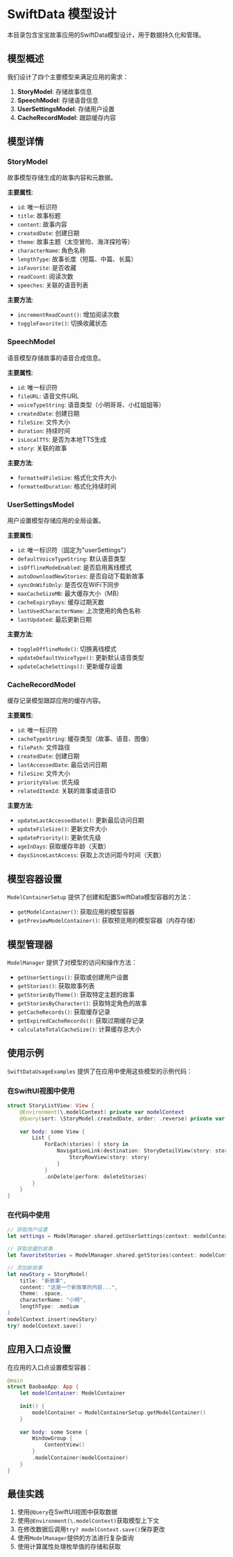 # SwiftData 模型设计

本目录包含宝宝故事应用的SwiftData模型设计，用于数据持久化和管理。

## 模型概述

我们设计了四个主要模型来满足应用的需求：

1. **StoryModel**: 存储故事信息
2. **SpeechModel**: 存储语音信息
3. **UserSettingsModel**: 存储用户设置
4. **CacheRecordModel**: 跟踪缓存内容

## 模型详情

### StoryModel

故事模型存储生成的故事内容和元数据。

**主要属性**:
- `id`: 唯一标识符
- `title`: 故事标题
- `content`: 故事内容
- `createdDate`: 创建日期
- `theme`: 故事主题（太空冒险、海洋探险等）
- `characterName`: 角色名称
- `lengthType`: 故事长度（短篇、中篇、长篇）
- `isFavorite`: 是否收藏
- `readCount`: 阅读次数
- `speeches`: 关联的语音列表

**主要方法**:
- `incrementReadCount()`: 增加阅读次数
- `toggleFavorite()`: 切换收藏状态

### SpeechModel

语音模型存储故事的语音合成信息。

**主要属性**:
- `id`: 唯一标识符
- `fileURL`: 语音文件URL
- `voiceTypeString`: 语音类型（小明哥哥、小红姐姐等）
- `createdDate`: 创建日期
- `fileSize`: 文件大小
- `duration`: 持续时间
- `isLocalTTS`: 是否为本地TTS生成
- `story`: 关联的故事

**主要方法**:
- `formattedFileSize`: 格式化文件大小
- `formattedDuration`: 格式化持续时间

### UserSettingsModel

用户设置模型存储应用的全局设置。

**主要属性**:
- `id`: 唯一标识符（固定为"userSettings"）
- `defaultVoiceTypeString`: 默认语音类型
- `isOfflineModeEnabled`: 是否启用离线模式
- `autoDownloadNewStories`: 是否自动下载新故事
- `syncOnWifiOnly`: 是否仅在WiFi下同步
- `maxCacheSizeMB`: 最大缓存大小（MB）
- `cacheExpiryDays`: 缓存过期天数
- `lastUsedCharacterName`: 上次使用的角色名称
- `lastUpdated`: 最后更新日期

**主要方法**:
- `toggleOfflineMode()`: 切换离线模式
- `updateDefaultVoiceType()`: 更新默认语音类型
- `updateCacheSettings()`: 更新缓存设置

### CacheRecordModel

缓存记录模型跟踪应用的缓存内容。

**主要属性**:
- `id`: 唯一标识符
- `cacheTypeString`: 缓存类型（故事、语音、图像）
- `filePath`: 文件路径
- `createdDate`: 创建日期
- `lastAccessedDate`: 最后访问日期
- `fileSize`: 文件大小
- `priorityValue`: 优先级
- `relatedItemId`: 关联的故事或语音ID

**主要方法**:
- `updateLastAccessedDate()`: 更新最后访问日期
- `updateFileSize()`: 更新文件大小
- `updatePriority()`: 更新优先级
- `ageInDays`: 获取缓存年龄（天数）
- `daysSinceLastAccess`: 获取上次访问距今时间（天数）

## 模型容器设置

`ModelContainerSetup` 提供了创建和配置SwiftData模型容器的方法：

- `getModelContainer()`: 获取应用的模型容器
- `getPreviewModelContainer()`: 获取预览用的模型容器（内存存储）

## 模型管理器

`ModelManager` 提供了对模型的访问和操作方法：

- `getUserSettings()`: 获取或创建用户设置
- `getStories()`: 获取故事列表
- `getStoriesByTheme()`: 获取特定主题的故事
- `getStoriesByCharacter()`: 获取特定角色的故事
- `getCacheRecords()`: 获取缓存记录
- `getExpiredCacheRecords()`: 获取过期缓存记录
- `calculateTotalCacheSize()`: 计算缓存总大小

## 使用示例

`SwiftDataUsageExamples` 提供了在应用中使用这些模型的示例代码：

### 在SwiftUI视图中使用

```swift
struct StoryListView: View {
    @Environment(\.modelContext) private var modelContext
    @Query(sort: \StoryModel.createdDate, order: .reverse) private var stories: [StoryModel]
    
    var body: some View {
        List {
            ForEach(stories) { story in
                NavigationLink(destination: StoryDetailView(story: story)) {
                    StoryRowView(story: story)
                }
            }
            .onDelete(perform: deleteStories)
        }
    }
}
```

### 在代码中使用

```swift
// 获取用户设置
let settings = ModelManager.shared.getUserSettings(context: modelContext)

// 获取收藏的故事
let favoriteStories = ModelManager.shared.getStories(context: modelContext, isFavoriteOnly: true)

// 添加新故事
let newStory = StoryModel(
    title: "新故事",
    content: "这是一个新故事的内容...",
    theme: .space,
    characterName: "小明",
    lengthType: .medium
)
modelContext.insert(newStory)
try? modelContext.save()
```

## 应用入口点设置

在应用的入口点设置模型容器：

```swift
@main
struct BaobaoApp: App {
    let modelContainer: ModelContainer
    
    init() {
        modelContainer = ModelContainerSetup.getModelContainer()
    }
    
    var body: some Scene {
        WindowGroup {
            ContentView()
        }
        .modelContainer(modelContainer)
    }
}
```

## 最佳实践

1. 使用`@Query`在SwiftUI视图中获取数据
2. 使用`@Environment(\.modelContext)`获取模型上下文
3. 在修改数据后调用`try? modelContext.save()`保存更改
4. 使用`ModelManager`提供的方法进行复杂查询
5. 使用计算属性处理枚举值的存储和获取 